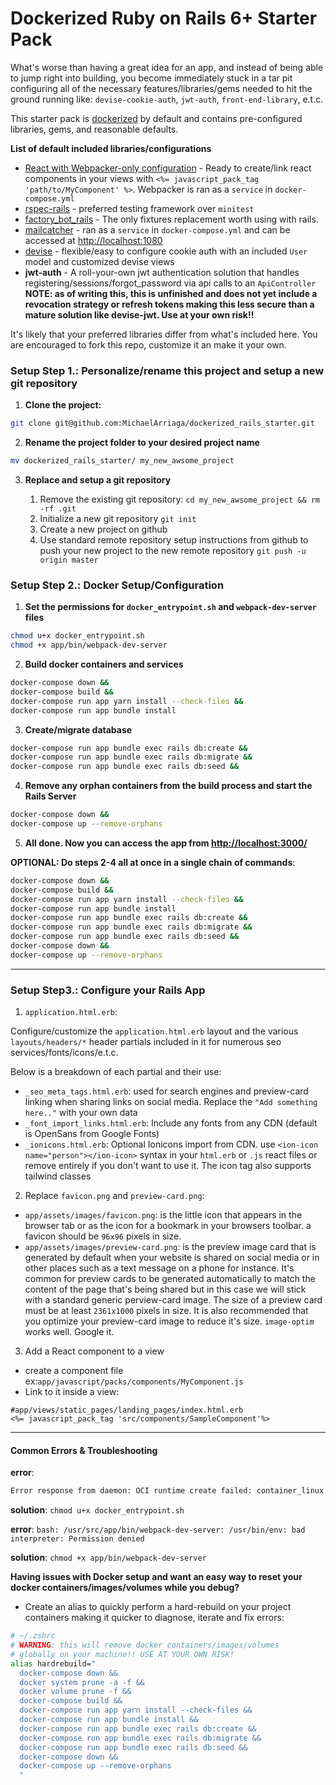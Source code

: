 # Dockerized Ruby on Rails 6+ Starter Pack

What's worse than having a great idea for an app, and instead of being able to jump right into building, you become immediately stuck in a tar pit configuring all of the necessary features/libraries/gems needed to hit the ground running like: `devise-cookie-auth`, `jwt-auth`, `front-end-library`, e.t.c.

This starter pack is [dockerized](https://developerexperience.io/practices/dockerizing) by default and contains pre-configured libraries, gems, and reasonable defaults.

**List of default included libraries/configurations**

- [React with Webpacker-only configuration](https://github.com/rails/webpacker) - Ready to create/link react components in your views with `<%= javascript_pack_tag 'path/to/MyComponent' %>`. Webpacker is ran as a `service` in `docker-compose.yml`
- [rspec-rails](https://github.com/rspec/rspec-rails) - preferred testing framework over `minitest`
- [factory_bot_rails](https://github.com/thoughtbot/factory_bot_rails) - The only fixtures replacement worth using with rails.
- [mailcatcher](https://github.com/sj26/mailcatcher/) - ran as a `service` in `docker-compose.yml` and can be accessed at [http://localhost:1080](http://localhost:1080)
- [devise](https://github.com/heartcombo/devise) - flexible/easy to configure cookie auth with an included `User` model and customized devise views
- **jwt-auth** - A roll-your-own jwt authentication solution that handles registering/sessions/forgot_password via api calls to an `ApiController` **NOTE: as of writing this, this is unfinished and does not yet include a revocation strategy or refresh tokens making this less secure than a mature solution like devise-jwt. Use at your own risk!!**

It's likely that your preferred libraries differ from what's included here. You are encouraged to fork this repo, customize it an make it your own.

### Setup Step 1.: Personalize/rename this project and setup a new git repository

1. **Clone the project:**

```bash
git clone git@github.com:MichaelArriaga/dockerized_rails_starter.git
```

2. **Rename the project folder to your desired project name**

```bash
mv dockerized_rails_starter/ my_new_awsome_project
```

3. **Replace and setup a git repository**

   1. Remove the existing git repository: `cd my_new_awsome_project && rm -rf .git`
   2. Initialize a new git repository `git init`
   3. Create a new project on github
   4. Use standard remote repository setup instructions from github to push your new project to the new remote repository `git push -u origin master`

### Setup Step 2.: Docker Setup/Configuration

1. **Set the permissions for `docker_entrypoint.sh` and `webpack-dev-server` files**

```bash
chmod u+x docker_entrypoint.sh
chmod +x app/bin/webpack-dev-server
```

2. **Build docker containers and services**

```bash
docker-compose down &&
docker-compose build &&
docker-compose run app yarn install --check-files &&
docker-compose run app bundle install
```

3. **Create/migrate database**

```bash
docker-compose run app bundle exec rails db:create &&
docker-compose run app bundle exec rails db:migrate &&
docker-compose run app bundle exec rails db:seed &&
```

4. **Remove any orphan containers from the build process and start the Rails Server**

```bash
docker-compose down &&
docker-compose up --remove-orphans
```

5. **All done. Now you can access the app from [http://localhost:3000/](http://localhost:3000/)**

**OPTIONAL: Do steps 2-4 all at once in a single chain of commands**:

```bash
docker-compose down &&
docker-compose build &&
docker-compose run app yarn install --check-files &&
docker-compose run app bundle install
docker-compose run app bundle exec rails db:create &&
docker-compose run app bundle exec rails db:migrate &&
docker-compose run app bundle exec rails db:seed &&
docker-compose down &&
docker-compose up --remove-orphans

```

---

### Setup Step3.: Configure your Rails App

1. `application.html.erb`:

Configure/customize the `application.html.erb` layout and the various `layouts/headers/*` header partials included in it for numerous seo services/fonts/icons/e.t.c.

Below is a breakdown of each partial and their use:

- `_seo_meta_tags.html.erb`: used for search engines and preview-card linking when sharing links on social media. Replace the `"Add something here.."` with your own data
- `_font_import_links.html.erb`: Include any fonts from any CDN (default is OpenSans from Google Fonts)
- `_ionicons.html.erb`: Optional Ionicons import from CDN. use `<ion-icon name="person"></ion-icon>` syntax in your `html.erb` or `.js` react files or remove entirely if you don't want to use it. The icon tag also supports tailwind classes

2. Replace `favicon.png` and `preview-card.png`:

- `app/assets/images/favicon.png`: is the little icon that appears in the browser tab or as the icon for a bookmark in your browsers toolbar. a favicon should be `96x96` pixels in size.
- `app/assets/images/preview-card.png`: is the preview image card that is generated by default when your website is shared on social media or in other places such as a text message on a phone for instance. It's common for preview cards to be generated automatically to match the content of the page that's being shared but in this case we will stick with a standard generic perview-card image. The size of a preview card must be at least `2361x1000` pixels in size. It is also recommended that you optimize your preview-card image to reduce it's size. `image-optim` works well. Google it.

3. Add a React component to a view

- create a component file ex:`app/javascript/packs/components/MyComponent.js`
- Link to it inside a view:

```erb
#app/views/static_pages/landing_pages/index.html.erb
<%= javascript_pack_tag 'src/components/SampleComponent'%>
```

---

#### Common Errors & Troubleshooting

**error**:

```bash
Error response from daemon: OCI runtime create failed: container_linux.go:370: starting container process caused: exec: "./docker_entrypoint.sh": permission denied: unknown
```

**solution**: `chmod u+x docker_entrypoint.sh`

**error**:
`bash: /usr/src/app/bin/webpack-dev-server: /usr/bin/env: bad interpreter: Permission denied`

**solution**: `chmod +x app/bin/webpack-dev-server`

**Having issues with Docker setup and want an easy way to reset your docker containers/images/volumes while you debug?**

- Create an alias to quickly perform a hard-rebuild on your project containers making it quicker to diagnose, iterate and fix errors:

```bash
# ~/.zshrc
# WARNING: this will remove docker containers/images/volumes
# globally on your machine!! USE AT YOUR OWN RISK!
alias hardrebuild="
  docker-compose down &&
  docker system prune -a -f &&
  docker volume prune -f &&
  docker-compose build &&
  docker-compose run app yarn install --check-files &&
  docker-compose run app bundle install &&
  docker-compose run app bundle exec rails db:create &&
  docker-compose run app bundle exec rails db:migrate &&
  docker-compose run app bundle exec rails db:seed &&
  docker-compose down &&
  docker-compose up --remove-orphans
  "
```
